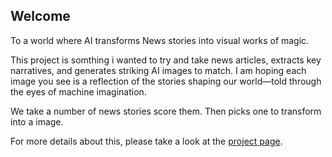 ## Welcome

To a world where AI transforms News stories into visual works of magic.

This project is somthing i wanted to try and take news articles, extracts key narratives, and generates striking AI images to match. I am hoping each image you see is a reflection of the stories shaping our world—told through the eyes of machine imagination.

We take a number of news stories score them. Then picks one to transform into a image.

For more details about this, please take a look at the [project page](/project).
